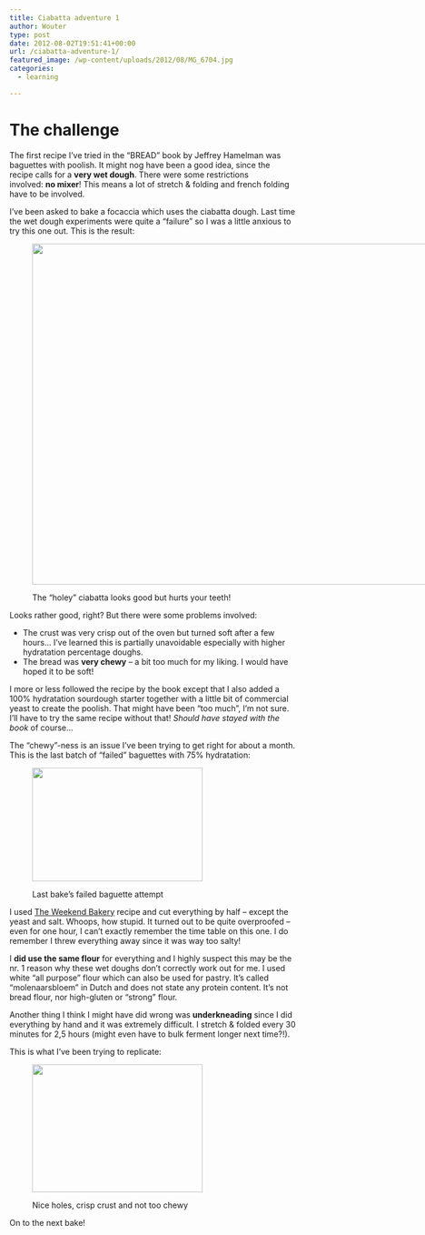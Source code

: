 ```yaml
---
title: Ciabatta adventure 1
author: Wouter
type: post
date: 2012-08-02T19:51:41+00:00
url: /ciabatta-adventure-1/
featured_image: /wp-content/uploads/2012/08/MG_6704.jpg
categories:
  - learning

---
```

# The challenge

The first recipe I&#8217;ve tried in the &#8220;BREAD&#8221; book by Jeffrey Hamelman was baguettes with poolish. It might nog have been a good idea, since the recipe calls for a **very wet dough**. There were some restrictions involved: **no mixer**! This means a lot of stretch & folding and french folding have to be involved.
  
I&#8217;ve been asked to bake a focaccia which uses the ciabatta dough. Last time the wet dough experiments were quite a &#8220;failure&#8221; so I was a little anxious to try this one out. This is the result:<figure id="attachment_365" style="width: 800px" class="wp-caption aligncenter">

[<img class=" wp-image-365" title="_MG_6704" src="http://www.redzuurdesem.be/wp-content/uploads/2012/08/MG_6704.jpg" alt="" width="800" height="600" />][1]<figcaption class="wp-caption-text">The &#8220;holey&#8221; ciabatta looks good but hurts your teeth!</figcaption></figure> 

Looks rather good, right? But there were some problems involved:

  * The crust was very crisp out of the oven but turned soft after a few hours&#8230; I&#8217;ve learned this is partially unavoidable especially with higher hydratation percentage doughs.
  * The bread was **very chewy** &#8211; a bit too much for my liking. I would have hoped it to be soft!

I more or less followed the recipe by the book except that I also added a 100% hydratation sourdough starter together with a little bit of commercial yeast to create the poolish. That might have been &#8220;too much&#8221;, I&#8217;m not sure. I&#8217;ll have to try the same recipe without that! _Should have stayed with the book_ of course&#8230;

The &#8220;chewy&#8221;-ness is an issue I&#8217;ve been trying to get right for about a month. This is the last batch of &#8220;failed&#8221; baguettes with 75% hydratation:<figure id="attachment_367" style="width: 300px" class="wp-caption aligncenter">

[<img class="size-medium wp-image-367" title="2012-07-15 08.24.29" src="http://www.redzuurdesem.be/wp-content/uploads/2012/08/2012-07-15-08.24.29-300x200.jpg" alt="" width="300" height="200" srcset="http://www.redzuurdesem.be/wp-content/uploads/2012/08/2012-07-15-08.24.29-300x200.jpg 300w, http://www.redzuurdesem.be/wp-content/uploads/2012/08/2012-07-15-08.24.29-700x466.jpg 700w, http://www.redzuurdesem.be/wp-content/uploads/2012/08/2012-07-15-08.24.29.jpg 1024w" sizes="(max-width: 300px) 100vw, 300px" />][2]<figcaption class="wp-caption-text">Last bake&#8217;s failed baguette attempt</figcaption></figure> 

I used [The Weekend Bakery][3] recipe and cut everything by half &#8211; except the yeast and salt. Whoops, how stupid. It turned out to be quite overproofed &#8211; even for one hour, I can&#8217;t exactly remember the time table on this one. I do remember I threw everything away since it was way too salty!

I **did use the same flour** for everything and I highly suspect this may be the nr. 1 reason why these wet doughs don&#8217;t correctly work out for me. I used white &#8220;all purpose&#8221; flour which can also be used for pastry. It&#8217;s called &#8220;molenaarsbloem&#8221; in Dutch and does not state any protein content. It&#8217;s not bread flour, nor high-gluten or &#8220;strong&#8221; flour.

Another thing I think I might have did wrong was **underkneading** since I did everything by hand and it was extremely difficult. I stretch & folded every 30 minutes for 2,5 hours (might even have to bulk ferment longer next time?!).

This is what I&#8217;ve been trying to replicate:<figure id="attachment_370" style="width: 300px" class="wp-caption aligncenter">

[<img class="size-medium wp-image-370" title="brood_lasigale" src="http://www.redzuurdesem.be/wp-content/uploads/2012/08/brood_lasigale-300x225.jpg" alt="" width="300" height="225" srcset="http://www.redzuurdesem.be/wp-content/uploads/2012/08/brood_lasigale-300x225.jpg 300w, http://www.redzuurdesem.be/wp-content/uploads/2012/08/brood_lasigale-1024x768.jpg 1024w, http://www.redzuurdesem.be/wp-content/uploads/2012/08/brood_lasigale-700x525.jpg 700w" sizes="(max-width: 300px) 100vw, 300px" />][4]<figcaption class="wp-caption-text">Nice holes, crisp crust and not too chewy</figcaption></figure> 

On to the next bake!

 [1]: http://www.redzuurdesem.be/wp-content/uploads/2012/08/MG_6704.jpg
 [2]: http://www.redzuurdesem.be/wp-content/uploads/2012/08/2012-07-15-08.24.29.jpg
 [3]: http://www.weekendbakery.com/posts/our-easy-french-baguette-recipe/
 [4]: http://www.redzuurdesem.be/wp-content/uploads/2012/08/brood_lasigale.jpg